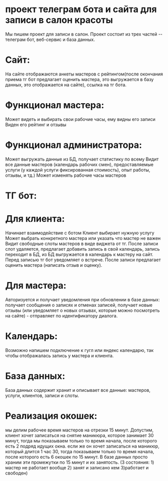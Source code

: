 # проект телеграм бота и сайта для записи в салон красоты
Мы пишем проект для записи в салон. Проект состоит из трех частей -- телеграм бот, веб-сервис и база данных.
# Сайт:
На сайте отображаются анкеты мастеров с рейтингом(после окончания приема тг бот предлагает оценить мастера, это выгружается в базу данных, это отображается на сайте), ссылка на тг бота. 

# Функционал мастера: 	
Может видеть и выбирать свои рабочие часы, ему видны его записи 
Виден его рейтинг и отзывы

# Функционал администратора: 
Может выгружать данные из БД, получает статистику по всему
Видит все данные мастеров (календарь рабочих смен), предоставляемые услуги (у каждой услуги фиксированная стоимость), опыт работы, отзывы, и тд.)
Может изменять рабочие часы мастеров

# ТГ бот: 
# Для клиента:
Начинает взаимодействие с ботом
Клиент выбирает нужную услугу
Может выбрать конкретного мастера или указать что мастер не важен
Видит свободные слоты мастеров в виде виджета от тг. После записи слот удаляется, предлагает добавить запись в свой календарь, запись переходит в БД, из БД выгружается в календарь к мастеру на сайт.
Перед записью тг бот уведомляет о встрече. 
После записи предлагает оценить мастера (написать отзыв и оценку). 

# Для мастера:
Авторизуется и получает уведомления при обновлении в базе данных: получает сообщения о записях и отменах записей, получает новые отзывы (или уведомляет о новых отзывах, которые можно посмотреть на сайте) - отправляет по идентификатору диалога.

# Календарь: 
Возможно напишем подключение к гугл или яндекс календарю, так чтобы отображалась запись у мастера и клиента.

# База данных:
База данных содержит хранит и описывает все данные: мастеров, услуги, клиентов, записи и слоты. 

# Реализация окошек: 
мы делим рабочее время мастеров на отрезки 15 минут. Допустим, клиент хочет записаться на снятие маникюра, которое занимает 30 минут, тогда мы показываем только то время начала, после которого есть 2 подряд идущих окна. если же он хочет записаться на маникюр, который длится 1 час 30, тогда показываем только то время начала, после которого есть 6 окошек по 15 минут. В базе данных просто храним эти промежутки по 15 минут и их занятость. (3 состояния: 1) мастер не работает вообще 2) занят и записано кем 3)работает и свободен)

